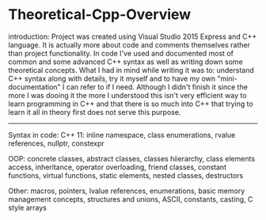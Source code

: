 # Theoretical-Cpp-Overview
introduction:
Project was created using Visual Studio 2015 Express and C++ language. It is actually more about code and comments themselves rather than project functionality. In code I've  used and documented most of common and some advanced C++ syntax as well as writing down some theoretical concepts. What I had in mind while writing it was to: understand C++ syntax along with details, try it myself and to have my own "mini-documentation" I can refer to if I need. Although I didn't finish it since the more I was dooing it the more I understood this isn't very efficient way to learn programming in C++ and that there is so much into C++ that trying to learn it all in theory first does not serve this purpose.

------------------------------------------------------------------

Syntax in code:
C++ 11: inline namespace, class enumerations, rvalue references, nullptr, constexpr

OOP: concrete classes, abstract classes, classes hiierarchy, class elements access, inheritance, operator overloading, friend classes, constant functions, virtual functions, static elements, nested classes, destructors

Other: macros, pointers, lvalue references, enumerations, basic memory management concepts, structures and unions, ASCII, constants, casting, C style arrays
